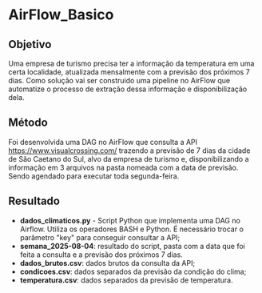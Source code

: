 # AirFlow_Basico
## Objetivo
Uma empresa de turismo precisa ter a informação da temperatura em uma certa localidade, atualizada mensalmente com a previsão dos próximos 7 dias. Como solução vai ser construido uma pipeline no AirFlow que automatize o processo de extração dessa informação e disponibilização dela.
## Método
Foi desenvolvida uma DAG no AirFlow que consulta a API https://www.visualcrossing.com/ trazendo a previsão de 7 dias da cidade de São Caetano do Sul, alvo da empresa de turismo e, disponibilizando a informação em 3 arquivos na pasta nomeada com a data de previsão. Sendo agendado para executar toda segunda-feira.
## Resultado
* **dados_climaticos.py** - Script Python que implementa uma DAG no Airflow. Utiliza os operadores BASH e Python. É necessário trocar o parâmetro "key" para conseguir consultar a API;
* **semana_2025-08-04**: resultado do script, pasta com a data que foi feita a consulta e a previsão dos próximos 7 dias.
* **dados_brutos.csv**: dados brutos da consulta da API;
* **condicoes.csv**: dados separados da previsão da condição do clima;
* **temperatura.csv**: dados separados da previsão de temperatura.
